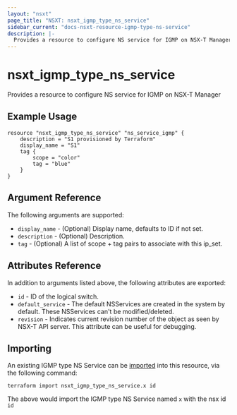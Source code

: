 ```yaml
---
layout: "nsxt"
page_title: "NSXT: nsxt_igmp_type_ns_service"
sidebar_current: "docs-nsxt-resource-igmp-type-ns-service"
description: |-
  Provides a resource to configure NS service for IGMP on NSX-T Manager.
---
```


# nsxt_igmp_type_ns_service

Provides a resource to configure NS service for IGMP on NSX-T Manager

## Example Usage

```hcl
resource "nsxt_igmp_type_ns_service" "ns_service_igmp" {
    description = "S1 provisioned by Terraform"
    display_name = "S1"
    tag {
        scope = "color"
        tag = "blue"
    }
}
```

## Argument Reference

The following arguments are supported:

* `display_name` - (Optional) Display name, defaults to ID if not set.
* `description` - (Optional) Description.
* `tag` - (Optional) A list of scope + tag pairs to associate with this ip_set.

## Attributes Reference

In addition to arguments listed above, the following attributes are exported:

* `id` - ID of the logical switch.
* `default_service` - The default NSServices are created in the system by default. These NSServices can't be modified/deleted.
* `revision` - Indicates current revision number of the object as seen by NSX-T API server. This attribute can be useful for debugging.

## Importing

An existing IGMP type NS Service can be [imported][docs-import] into this resource, via the following command:

[docs-import]: https://www.terraform.io/docs/import/index.html

```
terraform import nsxt_igmp_type_ns_service.x id
```

The above would import the IGMP type NS Service named `x` with the nsx id `id`
